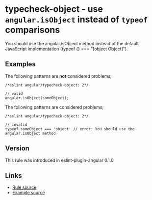 <!-- WARNING: Generated documentation. Edit docs and examples in the rule and examples file ('rules/typecheck-object.js', 'examples/typecheck-object.js'). -->

# typecheck-object - use `angular.isObject` instead of `typeof` comparisons

You should use the angular.isObject method instead of the default JavaScript implementation (typeof {} === "[object Object]").

## Examples

The following patterns are **not** considered problems;

    /*eslint angular/typecheck-object: 2*/

    // valid
    angular.isObject(someObject);

The following patterns are considered problems;

    /*eslint angular/typecheck-object: 2*/

    // invalid
    typeof someObject === 'object' // error: You should use the angular.isObject method

## Version

This rule was introduced in eslint-plugin-angular 0.1.0

## Links

* [Rule source](../rules/typecheck-object.js)
* [Example source](../examples/typecheck-object.js)
